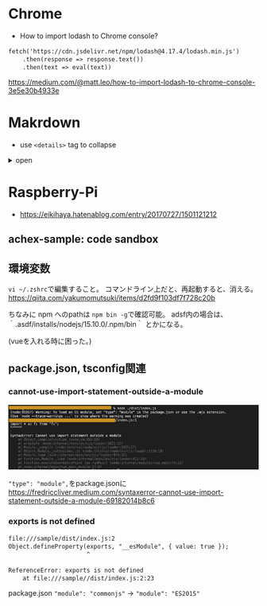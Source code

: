 # Chrome
* How to import lodash to Chrome console?
```
fetch('https://cdn.jsdelivr.net/npm/lodash@4.17.4/lodash.min.js')
    .then(response => response.text())
    .then(text => eval(text))
```
https://medium.com/@matt.leo/how-to-import-lodash-to-chrome-console-3e5e30b4933e


# Makrdown
* use `<details>` tag to collapse
<details>
  <summary> open </summary>
  <p>
  collpased!
  </p>
</details>

# Raspberry-Pi
* https://eikihaya.hatenablog.com/entry/20170727/1501121212


## achex-sample: code sandbox





## 環境変数
`vi ~/.zshrc`で編集すること。
コマンドライン上だと、再起動すると、消える。
https://qiita.com/yakumomutsuki/items/d2fd9f103df7f728c20b

ちなみに npm へのpathは `npm bin -g`で確認可能。
adsf内の場合は、｀.asdf/installs/nodejs/15.10.0/.npm/bin｀ とかになる。

(vueを入れる時に困った。)


## package.json, tsconfig関連
### cannot-use-import-statement-outside-a-module
<img src="./cannot-use-import-statement-outside-a-module.png" alt="cannot-use-import-statement-outside-a-module" />

`"type": "module",`をpackage.jsonに
https://fredriccliver.medium.com/syntaxerror-cannot-use-import-statement-outside-a-module-69182014b8c6


### exports is not defined
```
file:///sample/dist/index.js:2
Object.defineProperty(exports, "__esModule", { value: true });
                      ^

ReferenceError: exports is not defined
    at file:///sample//dist/index.js:2:23
```

package.json
`"module": "commonjs"` -> `"module": "ES2015"`